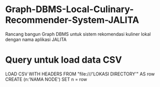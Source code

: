 # Graph-DBMS-Local-Culinary-Recommender-System-JALITA
Rancang bangun Graph DBMS untuk sistem rekomendasi kuliner lokal dengan nama aplikasi JALITA

# Query untuk load data CSV
LOAD CSV WITH HEADERS FROM "file:///'LOKASI DIRECTORY'" AS row
CREATE (n:'NAMA NODE')
SET n = row
